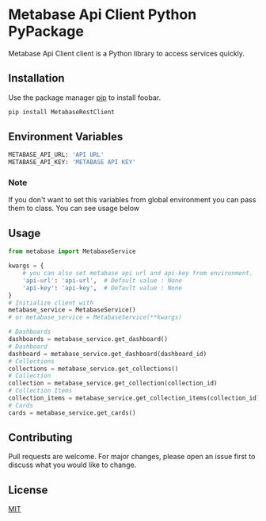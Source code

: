 # Metabase Api Client Python PyPackage

Metabase Api Client client is a Python library to access services quickly.

## Installation

Use the package manager [pip](https://pip.pypa.io/en/stable/) to install foobar.

```bash
pip install MetabaseRestClient
```

## Environment Variables

```bash
METABASE_API_URL: 'API URL'
METABASE_API_KEY: 'METABASE API KEY'
```

### Note

If you don't want to set this variables from global environment you can pass them to class.
You can see usage below

## Usage

```python
from metabase import MetabaseService

kwargs = {
    # you can also set metabase api url and api-key from environment.
    'api-url': 'api-url',  # Default value : None
    'api-key': 'api-key',  # Default value : None
}
# Initialize client with
metabase_service = MetabaseService()
# or metabase_service = MetabaseService(**kwargs)

# Dashboards
dashboards = metabase_service.get_dashboard()
# Dashboard
dashboard = metabase_service.get_dashboard(dashboard_id)
# Collections
collections = metabase_service.get_collections()
# Collection
collection = metabase_service.get_collection(collection_id)
# Collection Items
collection_items = metabase_service.get_collection_items(collection_id)
# Cards
cards = metabase_service.get_cards()
```

## Contributing

Pull requests are welcome. For major changes, please open an issue first to discuss what you would like to change.

## License

[MIT](https://choosealicense.com/licenses/mit/)
